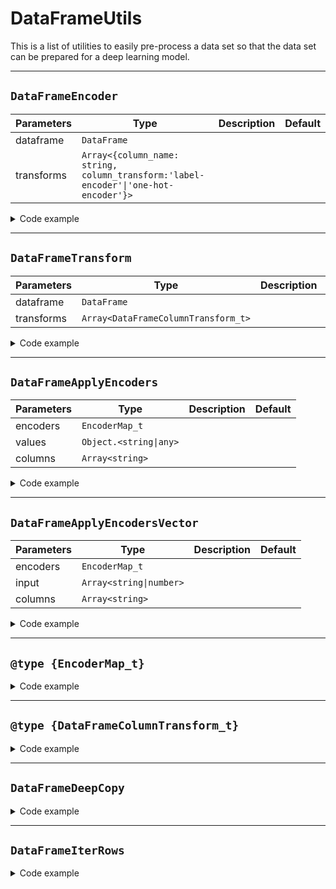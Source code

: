 # DataFrameUtils

This is a list of utilities to easily pre-process a data set so that the data set can be prepared for a deep learning model.

---

## `DataFrameEncoder`

| Parameters | Type                                                                                  | Description | Default |
|------------|---------------------------------------------------------------------------------------|-------------|---------|
| dataframe  | `DataFrame`                                                                           |             |         |
| transforms | `Array<{column_name: string, column_transform:'label-encoder'\|'one-hot-encoder'}>`   |             |         |

<details>
<summary class="n4l-summary-wiki">Code example</summary>

```js
/**
 *
 * @param {dfd.DataFrame} dataframe
 * @param {Array<{column_name: string, column_transform:'label-encoder'|'one-hot-encoder'}>} transforms
 * @return {EncoderMap_t}
 */
export function DataFrameEncoder (dataframe, transforms) {}
```

```js
const dataframe = await dfd.readCSV(dataset_path + 'DATASET.csv')
const transforms = [
  { column_transform: 'label-encoder', column_name: 'COLUMN_NAME' },
  { column_transform: 'label-encoder', column_name: 'COLUMN_NAME_TARGET' },
]
const encoders = DataFrameUtils.DataFrameEncoder(dataframe, transforms)
```

</details>

---

## `DataFrameTransform`

| Parameters | Type                                | Description | Default |
|------------|-------------------------------------|-------------|---------|
| dataframe  | `DataFrame`                         |             |         |
| transforms | `Array<DataFrameColumnTransform_t>` |             |         |

<details>
<summary class="n4l-summary-wiki">Code example</summary>

```js
/**
 * @param {dfd.DataFrame} dataframe
 * @param {DataFrameColumnTransform_t[]} transforms
 * @return {dfd.DataFrame}
 */
export function DataFrameTransform (dataframe, transforms) {}
```

```js
let dataframe = await dfd.readCSV(dataset_path + 'DATASET.csv')
const transforms = [
  { column_transform: 'drop', column_name: 'COLUMN_NAME_1' },
  { column_transform: 'int32', column_name: 'COLUMN_NAME_2' },
  { column_transform: 'float32', column_name: 'COLUMN_NAME_3' },
  { column_transform: 'label-encoder', column_name: 'COLUMN_NAME_TARGET' },
]
dataframe = DataFrameUtils.DataFrameTransform(dataframe, transforms)

```

</details>

---

## `DataFrameApplyEncoders`

| Parameters | Type                   | Description | Default |
|------------|------------------------|-------------|---------|
| encoders   | `EncoderMap_t`         |             |         |
| values     | `Object.<string\|any>` |             |         |
| columns    | `Array<string>`        |             |         |

<details>
<summary class="n4l-summary-wiki">Code example</summary>

```js
/**
 *
 * @param {EncoderMap_t} encoders
 * @param {Object.<string, int32|float32|string|boolean>} values
 * @param {string[]} columns
 * @returns {number[]}
 */
function DataFrameApplyEncoders (encoders, values, columns) {}
```

```js
const columns = [
  "COLUMN_NAME_1",
  "COLUMN_NAME_2"
]
const dataToPredict = {
  "COLUMN_NAME_1": 3,
  "COLUMN_NAME_2": 'COLUMN_2_VALUE',
}
const vectorValuesEncoders = DataFrameUtils.DataFrameApplyEncoders(encoders, dataToPredict, columns)

```

</details>

---

## `DataFrameApplyEncodersVector`

| Parameters | Type                    | Description | Default |
|------------|-------------------------|-------------|---------|
| encoders   | `EncoderMap_t`          |             |         |
| input      | `Array<string\|number>` |             |         |
| columns    | `Array<string>`         |             |         |

<details>
<summary class="n4l-summary-wiki">Code example</summary>

```js
/**
 *
 * @param {EncoderMap_t} encoders
 * @param {Array<string|number>} input
 * @param {string[]} columns
 * @return {number[]}
 */
export function DataFrameApplyEncodersVector (encoders, input, columns) {}
```

```js
const columns = ['COLUMN_NAME_1', 'COLUMN_NAME_2', 'COLUMN_NAME_TARGET']
const inputDataToPredict = ['column_1_class_1', 3.3, "class_target_3"]
const inputVectorToPredict = DataFrameUtils.DataFrameApplyEncodersVector(encoders, inputDataToPredict, columns)
// [0, 3.3, 2]
```

</details>

---

## `@type {EncoderMap_t}`

<details>
<summary class="n4l-summary-wiki">Code example</summary>

```js
/**
 * @typedef {Object} EncoderObject_t
 * @property {'label-encoder' | 'one-hot-encoder'} type
 * @property {dfd.LabelEncoder | dfd.OneHotEncoder} encoder
 */

/**
 * @typedef {Object.<string, EncoderObject_t>} EncoderMap_t
 */
```

</details>

---

## `@type {DataFrameColumnTransform_t}`

<details>
<summary class="n4l-summary-wiki">Code example</summary>

```js
/**
 * @typedef {'one-hot-encoder'|'label-encoder'|'int32'|'float32'|'string'|'drop'|'dropNa'|'dropNa'|'ignored'|'replace_<match>_NaN'} Transform_t
 */

/**
 * @typedef DataFrameColumnTransform_t
 * @property {string}      column_name
 * @property {Transform_t} column_transform
 * @property {string} [match]
 */
```

</details>

---

## `DataFrameDeepCopy`

<details>
<summary class="n4l-summary-wiki">Code example</summary>

```js
/**
 *
 * @param {dfd.DataFrame} dataframe
 * @return {dfd.DataFrame}
 */
export function DataFrameDeepCopy (dataframe): DataFrame {}
```

```js
const dataframe_original = await dfd.readCSV("../dataset.csv")
let dataframe_processed = DataFrameUtils.DataFrameDeepCopy(dataframe_original)
```

</details>

---

## `DataFrameIterRows`

<details>
<summary class="n4l-summary-wiki">Code example</summary>

```js
/**
 * @param {dfd.DataFrame} dataframe
 * @return {Array<Array<string|float32|int32|boolean>>}
 */
export function DataFrameIterRows (dataframe) {}
```

</details>


